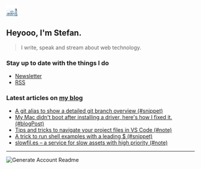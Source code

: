 <img alt width="30" height="30" src="https://raw.githubusercontent.com/stefanjudis/stefanjudis/main/screenshot.png">

## Heyooo, I'm Stefan.

> I write, speak and stream about web technology.

### Stay up to date with the things I do

- [Newsletter](https://www.stefanjudis.com/newsletter/)
- [RSS](https://www.stefanjudis.com/feeds/)

### Latest articles on [my blog](https://www.stefanjudis.com)

<!-- BLOG-POST-LIST:START -->
- [A git alias to show a detailed git branch overview (#snippet)](https://www.stefanjudis.com/snippets/a-git-alias-to-show-a-detailed-git-branch-overview/)
- [My Mac didn't boot after installing a driver, here's how I fixed it. (#blogPost)](https://www.stefanjudis.com/blog/my-mac-didnt-boot-after-installing-a-driver-heres-how-i-fixed-it/)
- [Tips and tricks to navigate your project files in VS Code (#note)](https://www.stefanjudis.com/notes/tips-and-tricks-to-navigate-your-project-files-in-vs-code/)
- [A trick to run shell examples with a leading $ (#snippet)](https://www.stefanjudis.com/snippets/a-tick-to-run-shell-examples-with-a-leading-usd/)
- [slowfil.es – a service for slow assets with high priority (#note)](https://www.stefanjudis.com/notes/slowfil-es-a-service-for-slow-assets-with-high-priority/)
<!-- BLOG-POST-LIST:END -->

---

![Generate Account Readme](https://github.com/stefanjudis/stefanjudis/workflows/Generate%20Account%20Readme/badge.svg)

